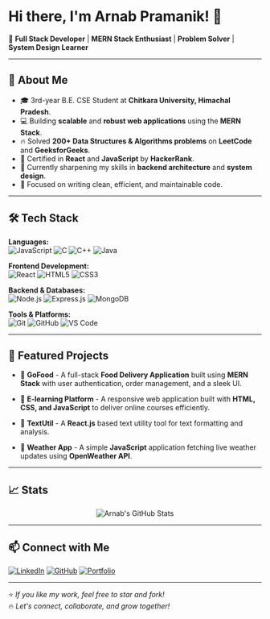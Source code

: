 # Hi there, I'm Arnab Pramanik! 👋

🚀 **Full Stack Developer** | **MERN Stack Enthusiast** | **Problem Solver** | **System Design Learner**

---

## 🚀 About Me

- 🎓 3rd-year B.E. CSE Student at **Chitkara University, Himachal Pradesh**.
- 💻 Building **scalable** and **robust web applications** using the **MERN Stack**.
- 🔥 Solved **200+ Data Structures & Algorithms problems** on **LeetCode** and **GeeksforGeeks**.
- 🏅 Certified in **React** and **JavaScript** by **HackerRank**.
- 🌱 Currently sharpening my skills in **backend architecture** and **system design**.
- 🎯 Focused on writing clean, efficient, and maintainable code.

---

## 🛠️ Tech Stack

**Languages:**  
![JavaScript](https://img.shields.io/badge/JavaScript-F7DF1E?style=for-the-badge&logo=javascript&logoColor=black)
![C](https://img.shields.io/badge/C-A8B9CC?style=for-the-badge&logo=c&logoColor=black)
![C++](https://img.shields.io/badge/C++-00599C?style=for-the-badge&logo=c%2B%2B&logoColor=white)
![Java](https://img.shields.io/badge/Java-007396?style=for-the-badge&logo=java&logoColor=white)

**Frontend Development:**  
![React](https://img.shields.io/badge/React-61DAFB?style=for-the-badge&logo=react&logoColor=black)
![HTML5](https://img.shields.io/badge/HTML5-E34F26?style=for-the-badge&logo=html5&logoColor=white)
![CSS3](https://img.shields.io/badge/CSS3-1572B6?style=for-the-badge&logo=css3&logoColor=white)

**Backend & Databases:**  
![Node.js](https://img.shields.io/badge/Node.js-339933?style=for-the-badge&logo=node.js&logoColor=white)
![Express.js](https://img.shields.io/badge/Express.js-000000?style=for-the-badge&logo=express&logoColor=white)
![MongoDB](https://img.shields.io/badge/MongoDB-47A248?style=for-the-badge&logo=mongodb&logoColor=white)

**Tools & Platforms:**  
![Git](https://img.shields.io/badge/Git-F05032?style=for-the-badge&logo=git&logoColor=white)
![GitHub](https://img.shields.io/badge/GitHub-181717?style=for-the-badge&logo=github&logoColor=white)
![VS Code](https://img.shields.io/badge/VS%20Code-007ACC?style=for-the-badge&logo=visual-studio-code&logoColor=white)

---

## 🌟 Featured Projects

- 🔹 **GoFood** - A full-stack **Food Delivery Application** built using **MERN Stack** with user authentication, order management, and a sleek UI.

- 🔹 **E-learning Platform** - A responsive web application built with **HTML, CSS, and JavaScript** to deliver online courses efficiently.

- 🔹 **TextUtil** - A **React.js** based text utility tool for text formatting and analysis.

- 🔹 **Weather App** - A simple **JavaScript** application fetching live weather updates using **OpenWeather API**.

---

## 📈 Stats

<p align="center">
  <img src="https://github-readme-stats.vercel.app/api?username=Arnab141&show_icons=true&theme=radical" alt="Arnab's GitHub Stats" />
</p>

---

## 📫 Connect with Me

[![LinkedIn](https://img.shields.io/badge/LinkedIn-0A66C2?style=for-the-badge&logo=linkedin&logoColor=white)](https://www.linkedin.com/in/arnabpramanik43/)
[![GitHub](https://img.shields.io/badge/GitHub-181717?style=for-the-badge&logo=github&logoColor=white)](https://github.com/Arnab141)
[![Portfolio](https://img.shields.io/badge/Portfolio-FF5722?style=for-the-badge&logo=google-chrome&logoColor=white)](https://your-portfolio-link.com) <!-- Update this when your portfolio is ready -->

---

⭐️ *If you like my work, feel free to star and fork!*  
🔥 *Let's connect, collaborate, and grow together!*
